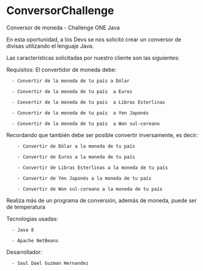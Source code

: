 # ConversorChallenge

Conversor de moneda - Challenge ONE Java

En esta oportunidad, a los Devs se nos solicitó crear un conversor de divisas utilizando el lenguaje Java.

Las características solicitadas por nuestro cliente son las siguientes:

Requisitos:
El convertidor de moneda debe:

      - Convertir de la moneda de tu país a Dólar

      - Convertir de la moneda de tu país  a Euros

      - Convertir de la moneda de tu país  a Libras Esterlinas

      - Convertir de la moneda de tu país  a Yen Japonés

      - Convertir de la moneda de tu país  a Won sul-coreano

Recordando que también debe ser posible convertir inversamente, es decir:

        - Convertir de Dólar a la moneda de tu país

        - Convertir de Euros a la moneda de tu país

        - Convertir de Libras Esterlinas a la moneda de tu país

        - Convertir de Yen Japonés a la moneda de tu país

        - Convertir de Won sul-coreano a la moneda de tu país
        
Realiza más de un programa de conversión, además de moneda, puede ser de temperatura

Tecnologias usadas: 

      - Java 8

      - Apache NetBeans

Desarrollador:

      - Saul Dael Guzman Hernandez
